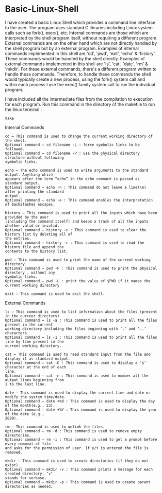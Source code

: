 # Basic-Linux-Shell
I have created a basic Linux Shell which provides a command line interface to the user. The program uses standard C libraries including Linux system calls such as fork(), exec(), etc. Internal commands are those which are interpreted by the shell program itself, without requiring a different program. External commands are on the other hand which are not directly handled by the shell program but by an external program.
Examples of internal commands implemented in this shell are 'cd', 'pwd', 'exit', 'echo' & 'history'. These commands would be handled by the shell directly.
Examples of external commands implemented in this shell are 'ls', 'cat', 'date', 'rm' & 'mkdir'. For these external commands, there's a different program written to handle these commands. Therefore, to handle these commands the shell would typically create a new process, using the fork() system call and within each process I use the exec() family system call to run the individual program.

I have included all the intermediate files from the compilation to execution for each program.
Run this command in the directory of the makefile to run the linux terminal :
```
make
```

Internal Commands

```
cd – This command is used to change the current working directory of the shell.
Optional command – cd filename -L : force symbolic links to be followed.
Optional command – cd filename -P : use the physical directory structure without following
symbolic links.

echo – The echo command is used to write arguments to the standard output. Anything which
appears after the term “echo” in the echo command is passed as standard output.
Optional command – echo -n : This command do not leave a line(\n) after printing the standard
output.
Optional command – echo -e : This command enables the interpretation of backslashes escapes.

history – This command is used to print all the inputs which have been provided by the user
(including the command itself) and keeps a track of all the inputs whether valid or invalid.
Optional command – history -c : This command is used to clear the history list by deleting all of
the entries.
Optional command – history -r : This command is used to read the history file and append the
contents to the history list.

pwd – This command is used to print the name of the current working directory.
Optional command – pwd -P : This command is used to print the physical directory , without any
symbolic links.
Optional command – pwd -L : print the value of $PWD if it names the current working directory

exit – This command is used to exit the shell.
```

External Commands
```
ls – This command is used to list information about the files (present in the current directory)
Optional command – ls -a : This command is used to print all the files present in the current
working directory including the files beginning with ‘.’ and ‘..’ characters.
Optional command – ls -1 : This command is used to print all the files line by line present in the
current working directory.

cat – This command is used to read standard input from the file and display it as standard output.
Optional command – cat -E : This command is used to display a ‘$’ character at the end of each
line.
Optional command – cat -n : This command is used to number all the output lines beginning from
1 to the last line.

date – This command is used to display the current time and date or modify the system time/date.
Optional command – date +%d : This command is used to display the day of the month(e.g., 23).
Optional command – date +%Y : This command is used to display the year of the date (e.g.,
2020).

rm – This command is used to unlink the files.
Optional command – rm -d : This command is used to remove empty directories.
Optional command – rm -i : This command is used to get a prompt before every removal of file
and asks for the permission of user. If y/Y is entered the file is removed.

mkdir – This command is used to create directories (if they do not exist).
Optional command – mkdir -v : This command prints a message for each created directory. ‘v’
stands for verbose.
Optional command – mkdir -p : This command is used to create parent directories as needed.
```

